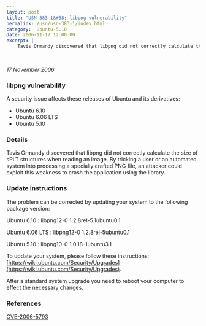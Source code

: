 ```yaml
---
layout: post
title: "USN-383-1&#58; libpng vulnerability"
permalink: /usn/usn-383-1/index.html
category:  ubuntu-5.10
date: 2006-11-17 12:00:00
excerpt: |
    Tavis Ormandy discovered that libpng did not correctly calculate the  size of sPLT structures when reading an image.  By tricking a user or an  automated system into processing a specially crafted PNG file, an  attacker could exploit this weakness to crash the application using the  library.
    
--- 
```

 
 

*17 November 2006*

### libpng vulnerability

A security issue affects these releases of Ubuntu and its derivatives:

* Ubuntu 6.10
* Ubuntu 6.06 LTS
* Ubuntu 5.10

### Details

Tavis Ormandy discovered that libpng did not correctly calculate the size of sPLT structures when reading an image. By tricking a user or an automated system into processing a specially crafted PNG file, an attacker could exploit this weakness to crash the application using the library.

### Update instructions

The problem can be corrected by updating your system to the following package version:

Ubuntu 6.10
 : libpng12-0 <span>1.2.8rel-5.1ubuntu0.1</span>

Ubuntu 6.06 LTS
 : libpng12-0 <span>1.2.8rel-5ubuntu0.1</span>

Ubuntu 5.10
 : libpng10-0 <span>1.0.18-1ubuntu3.1</span>

To update your system, please follow these instructions: [https://wiki.ubuntu.com/Security/Upgrades](https://wiki.ubuntu.com/Security/Upgrades).

After a standard system upgrade you need to reboot your computer to effect the necessary changes.

### References

 
 [CVE-2006-5793](http://people.ubuntu.com/~ubuntu-security/cve/CVE-2006-5793)
 

